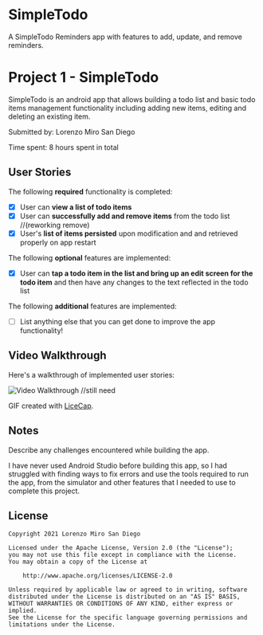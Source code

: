 # SimpleTodo
A SimpleTodo Reminders app with features to add, update, and remove reminders.

# Project 1 - SimpleTodo

SimpleTodo is an android app that allows building a todo list and basic todo items management functionality including adding new items, editing and deleting an existing item.

Submitted by: Lorenzo Miro San Diego

Time spent: 8 hours spent in total

## User Stories

The following **required** functionality is completed:

* [X] User can **view a list of todo items**
* [X] User can **successfully add and remove items** from the todo list //(reworking remove)
* [X] User's **list of items persisted** upon modification and and retrieved properly on app restart

The following **optional** features are implemented:

* [X] User can **tap a todo item in the list and bring up an edit screen for the todo item** and then have any changes to the text reflected in the todo list

The following **additional** features are implemented:

* [ ] List anything else that you can get done to improve the app functionality!

## Video Walkthrough

Here's a walkthrough of implemented user stories:

<img src='http://i.imgur.com/link/to/your/gif/file.gif' title='Video Walkthrough' width='' alt='Video Walkthrough' /> //still need

GIF created with [LiceCap](http://www.cockos.com/licecap/).

## Notes

Describe any challenges encountered while building the app.

I have never used Android Studio before building this app, so I had struggled with finding ways to fix errors and use the tools required to run the app, from the simulator and other features that I needed to use to complete this project.

## License

    Copyright 2021 Lorenzo Miro San Diego

    Licensed under the Apache License, Version 2.0 (the "License");
    you may not use this file except in compliance with the License.
    You may obtain a copy of the License at

        http://www.apache.org/licenses/LICENSE-2.0

    Unless required by applicable law or agreed to in writing, software
    distributed under the License is distributed on an "AS IS" BASIS,
    WITHOUT WARRANTIES OR CONDITIONS OF ANY KIND, either express or implied.
    See the License for the specific language governing permissions and
    limitations under the License.
